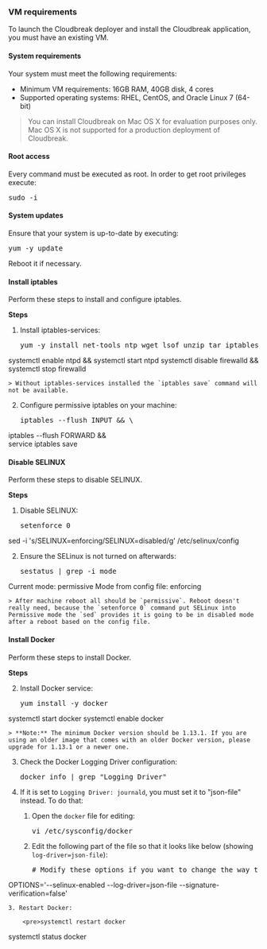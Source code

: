 
### VM requirements

To launch the Cloudbreak deployer and install the Cloudbreak application, you must have an existing VM. 

#### System requirements  

Your system must meet the following requirements:

* Minimum VM requirements: 16GB RAM, 40GB disk, 4 cores
* Supported operating systems: RHEL, CentOS, and Oracle Linux 7 (64-bit)

> You can install Cloudbreak on Mac OS X for evaluation purposes only. Mac OS X is not supported for a production deployment of Cloudbreak.


#### Root access

Every command must be executed as root. In order to get root privileges execute:

<pre>sudo -i</pre>


#### System updates

Ensure that your system is up-to-date by executing:

<pre>yum -y update</pre>

Reboot it if necessary.

#### Install iptables

Perform these steps to install and configure iptables.

**Steps** 

1. Install iptables-services:

    <pre>yum -y install net-tools ntp wget lsof unzip tar iptables-services
systemctl enable ntpd && systemctl start ntpd
systemctl disable firewalld && systemctl stop firewalld</pre>

    > Without iptables-services installed the `iptables save` command will not be available.

2. Configure permissive iptables on your machine:

    <pre>iptables --flush INPUT && \
iptables --flush FORWARD && \
service iptables save</pre>


#### Disable SELINUX

Perform these steps to disable SELINUX.

**Steps** 

1. Disable SELINUX:
    
    <pre>setenforce 0
sed -i 's/SELINUX=enforcing/SELINUX=disabled/g' 
/etc/selinux/config</pre>

2. Ensure the SELinux is not turned on afterwards:

    <pre>sestatus | grep -i mode
Current mode:                   permissive
Mode from config file:          enforcing</pre>

    > After machine reboot all should be `permissive`. Reboot doesn't really need, because the `setenforce 0` command put SELinux into Permissive mode the `sed` provides it is going to be in disabled mode after a reboot based on the config file.

[Comment]: <> (Also we can use the "getenforce" command to get the mode of SELinux.)
    
    
#### Install Docker 

Perform these steps to install Docker.

**Steps**    

2. Install Docker service:

    <pre>yum install -y docker
systemctl start docker
systemctl enable docker</pre>

    > **Note:** The minimum Docker version should be 1.13.1. If you are using an older image that comes with an older Docker version, please upgrade for 1.13.1 or a newer one.

[Comment]: <> (Annamaria mentioned in https://hortonworks.jira.com/browse/BUG-104824 that this step is not required?)

3. Check the Docker Logging Driver configuration:

    <pre>docker info | grep "Logging Driver"</pre>
    
4. If it is set to `Logging Driver: journald`, you must  set it to "json-file" instead. To do that:

    1. Open the `docker` file for editing:
    
        <pre>vi /etc/sysconfig/docker</pre>  
        
    2. Edit the following part of the file so that it looks like below (showing `log-driver=json-file`):

        <pre># Modify these options if you want to change the way the docker daemon runs
OPTIONS='--selinux-enabled --log-driver=json-file --signature-verification=false'</pre>     

    3. Restart Docker:

        <pre>systemctl restart docker
systemctl status docker</pre>


